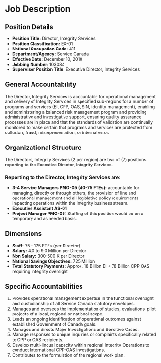 # Job Description

## Position Details

*   **Position Title:** Director, Integrity Services
*   **Position Classification:** EX-01
*   **National Occupation Code:** 411
*   **Department/Agency:** Service Canada
*   **Effective Date:** December 10, 2010
*   **Jobbing Number:** 103084
*   **Supervisor Position Title:** Executive Director, Integrity Services

## General Accountability

The Director, Integrity Services is accountable for operational management and delivery of Integrity Services in specified sub-regions for a number of programs and services (EI, CPP, OAS, SIN, identity management), enabling and administering a balanced risk management program and providing administrative and investigative support, ensuring quality assurance processes are in place and that the standards of validation are continually monitored to make certain that programs and services are protected from collusion, fraud, misrepresentation, or internal error.

## Organizational Structure

The Directors, Integrity Services (2 per region) are two of (7) positions reporting to the Executive Director, Integrity Services.

### Reporting to the Director, Integrity Services are:

*   **3-4 Service Managers PMO-05 (40-75 FTEs):** accountable for managing, directly or through others, the provision of line and operational management and all legislative policy requirements impacting operations within the Integrity business stream.
*   **Executive Assistant AS-01**
*   **Project Manager PMO-05:** Staffing of this position would be on a temporary and as needed basis.

## Dimensions

*   **Staff:** 75 - 175 FTEs (per Director)
*   **Salary:** 4.0 to 9.0 Million per Director
*   **Non Salary:** 300-500 K per Director
*   **National Savings Objectives:** 725 Million
*   **Total Statutory Payments:** Approx. 18 Billion EI + 78 Billion CPP OAS requiring Integrity oversight

## Specific Accountabilities

1.  Provides operational management expertise in the functional oversight and custodianship of all Service Canada statutory envelopes.
2.  Manages and oversees the implementation of studies, evaluations, pilot projects of a local, regional or national scope.
3.  Leads an ongoing identification of operational outcomes against established Government of Canada goals.
4.  Manages and directs Major Investigations and Sensitive Cases.
5.  Manage responses to unique inquiries or complaints specifically related to CPP or OAS recipients.
6.  Develop multi-lingual capacity within regional Integrity Operations to conduct International CPP-OAS investigations.
7.  Contributes to the formulation of the regional work plan.
